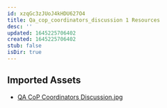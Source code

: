 ```yaml
---
id: xzqGc3zJUoJ4kHDU627O4
title: Qa_cop_coordinators_discussion 1 Resources
desc: ''
updated: 1645225706402
created: 1645225706402
stub: false
isDir: true
---
```

## Imported Assets
- [QA CoP Coordinators Discussion.jpg](/assets/qa-cop-coordinators-discussion.jpg)
